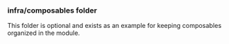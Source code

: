 ### infra/composables folder

This folder is optional and exists as an example for keeping composables organized in the module.

